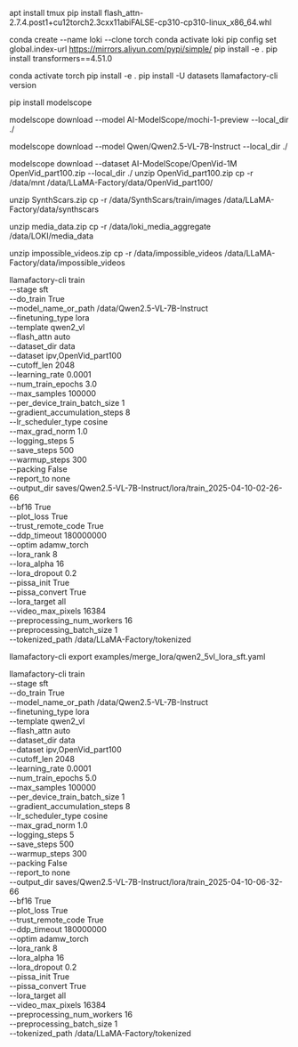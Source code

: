 apt install tmux
pip install flash_attn-2.7.4.post1+cu12torch2.3cxx11abiFALSE-cp310-cp310-linux_x86_64.whl


conda create --name loki --clone torch
conda activate loki
pip config set global.index-url https://mirrors.aliyun.com/pypi/simple/
pip install -e .
pip install transformers==4.51.0

conda activate torch
pip install -e .
pip install -U datasets
llamafactory-cli version

pip install modelscope

modelscope download --model AI-ModelScope/mochi-1-preview --local_dir ./

modelscope download --model Qwen/Qwen2.5-VL-7B-Instruct --local_dir ./

modelscope download --dataset AI-ModelScope/OpenVid-1M OpenVid_part100.zip --local_dir ./
unzip OpenVid_part100.zip
cp -r /data/mnt /data/LLaMA-Factory/data/OpenVid_part100/

unzip SynthScars.zip
cp -r /data/SynthScars/train/images /data/LLaMA-Factory/data/synthscars

unzip media_data.zip
cp -r /data/loki_media_aggregate /data/LOKI/media_data

unzip impossible_videos.zip
cp -r /data/impossible_videos /data/LLaMA-Factory/data/impossible_videos





llamafactory-cli train \
    --stage sft \
    --do_train True \
    --model_name_or_path /data/Qwen2.5-VL-7B-Instruct \
    --finetuning_type lora \
    --template qwen2_vl \
    --flash_attn auto \
    --dataset_dir data \
    --dataset ipv,OpenVid_part100 \
    --cutoff_len 2048 \
    --learning_rate 0.0001 \
    --num_train_epochs 3.0 \
    --max_samples 100000 \
    --per_device_train_batch_size 1 \
    --gradient_accumulation_steps 8 \
    --lr_scheduler_type cosine \
    --max_grad_norm 1.0 \
    --logging_steps 5 \
    --save_steps 500 \
    --warmup_steps 300 \
    --packing False \
    --report_to none \
    --output_dir saves/Qwen2.5-VL-7B-Instruct/lora/train_2025-04-10-02-26-66 \
    --bf16 True \
    --plot_loss True \
    --trust_remote_code True \
    --ddp_timeout 180000000 \
    --optim adamw_torch \
    --lora_rank 8 \
    --lora_alpha 16 \
    --lora_dropout 0.2 \
    --pissa_init True \
    --pissa_convert True \
    --lora_target all \
    --video_max_pixels 16384 \
    --preprocessing_num_workers 16 \
    --preprocessing_batch_size 1 \
    --tokenized_path /data/LLaMA-Factory/tokenized



llamafactory-cli export examples/merge_lora/qwen2_5vl_lora_sft.yaml



llamafactory-cli train \
    --stage sft \
    --do_train True \
    --model_name_or_path /data/Qwen2.5-VL-7B-Instruct \
    --finetuning_type lora \
    --template qwen2_vl \
    --flash_attn auto \
    --dataset_dir data \
    --dataset ipv,OpenVid_part100 \
    --cutoff_len 2048 \
    --learning_rate 0.0001 \
    --num_train_epochs 5.0 \
    --max_samples 100000 \
    --per_device_train_batch_size 1 \
    --gradient_accumulation_steps 8 \
    --lr_scheduler_type cosine \
    --max_grad_norm 1.0 \
    --logging_steps 5 \
    --save_steps 500 \
    --warmup_steps 300 \
    --packing False \
    --report_to none \
    --output_dir saves/Qwen2.5-VL-7B-Instruct/lora/train_2025-04-10-06-32-66 \
    --bf16 True \
    --plot_loss True \
    --trust_remote_code True \
    --ddp_timeout 180000000 \
    --optim adamw_torch \
    --lora_rank 8 \
    --lora_alpha 16 \
    --lora_dropout 0.2 \
    --pissa_init True \
    --pissa_convert True \
    --lora_target all \
    --video_max_pixels 16384 \
    --preprocessing_num_workers 16 \
    --preprocessing_batch_size 1 \
    --tokenized_path /data/LLaMA-Factory/tokenized


